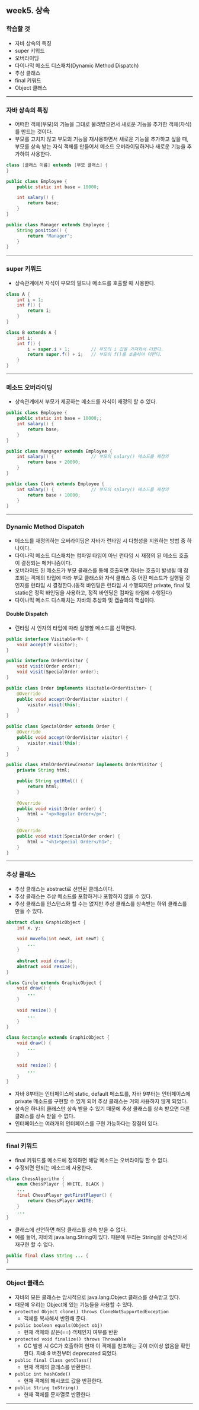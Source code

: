 

## week5. 상속

### 학습할 것
- 자바 상속의 특징
- super 키워드
- 오버라이딩
- 다이나믹 메소드 디스패치(Dynamic Method Dispatch)
- 추상 클래스
- final 키워드
- Object 클래스

***

### 자바 상속의 특징
- 어떠한 객체(부모)의 기능을 그대로 물려받으면서 새로운 기능을 추가한 객체(자식)를 만드는 것이다.
- 부모를 고치지 않고 부모의 기능을 재사용하면서 새로운 기능을 추가하고 싶을 때, 부모를 상속 받는 자식 객체를 만들어서 메소드 오버라이딩하거나 새로운 기능을 추가하여 사용한다.
```java
class [클래스 이름] extends [부모 클래스] {   
}
```
```java
public class Employee {
    public static int base = 10000;

    int salary() {
        return base;
    }
}

public class Manager extends Employee {
    String position() {
        return "Manager";
    }
}
```

***

### super 키워드
- 상속관계에서 자식이 부모의 필드나 메소드를 호출할 때 사용한다.
```java
class A {
    int i = 1;
    int f() {
        return i;
    }
}

class B extends A {
    int i;
    int f() {
        i = super.i + 1;        // 부모의 i 값을 가져와서 더한다.
        return super.f() + i;   // 부모의 f()를 호출하여 더한다.
    }
}
```

***

### 메소드 오버라이딩
- 상속관계에서 부모가 제공하는 메소드를 자식이 재정의 할 수 있다.
```java
public class Employee {
    public static int base = 10000;;
    int salary() {
        return base;
    }
}

public class Mangager extends Employee {
    int salary() {              // 부모의 salary() 메소드를 재정의
        return base + 20000;
    }
}

public class Clerk extends Employee {
    int salary() {              // 부모의 salary() 메소드를 재정의
        return base + 10000;
    }
}
```

***

### Dynamic Method Dispatch
- 메소드를 재정의하는 오버라이딩은 자바가 런타임 시 다형성을 지원하는 방법 중 하나이다.
- 다이나믹 메소드 디스패치는 컴파일 타임이 아닌 런타임 시 재정의 된 메소드 호출이 결정되는 메커니즘이다.
- 오버라이드 된 메소드가 부모 클래스를 통해 호출되면 자바는 호출이 발생될 때 참조되는 객체의 타입에 따라 부모 클래스와 자식 클래스 중 어떤 메소드가 실행될 것인지를 런타임 시 결정한다.(동적 바인딩은 런타임 시 수행되지만 private, final 및 static은 정적 바인딩을 사용하고, 정적 바인딩은 컴파일 타임에 수행된다)
- 다이나믹 메소드 디스패치는 자바의 추상화 및 캡슐화의 핵심이다.

#### Double Dispatch
- 런타임 시 인자의 타입에 따라 실행할 메소드를 선택한다.
```java
public interface Visitable<V> {
    void accept(V visitor);
}

public interface OrderVisitor {
    void visit(Order order);
    void visit(SpecialOrder order);
}

public class Order implements Visitable<OrderVisitor> {
    @Override
    public void accept(OrderVisitor visitor) {
        visitor.visit(this);
    }
}

public class SpecialOrder extends Order {
    @Override
    public void accept(OrderVisitor visitor) {
        visitor.visit(this);
    }
}

public class HtmlOrderViewCreator implements OrderVisitor {
    private String html;

    public String getHtml() {
        return html;
    }
    
    @Override
    public void visit(Order order) {
        html = "<p>Regular Order</p>";
    }
    
    @Override
    public void visit(SpecialOrder order) {
        html = "<h1>Special Order</h1>";
    }
}
```

***

### 추상 클래스
- 추상 클래스는 abstract로 선언된 클래스이다.
- 추상 클래스는 추상 메소드를 포함하거나 포함하지 않을 수 있다.
- 추상 클래스를 인스턴스화 할 수는 없지만 추상 클래스를 상속받는 하위 클래스를 만들 수 있다.
```java
abstract class GraphicObject {
    int x, y;
    
    void moveTo(int newX, int newY) {
        ...
    }
    
    abstract void draw();
    abstract void resize();
}

class Circle extends GraphicObject {
    void draw() {
        ...
    }
    
    void resize() {
        ...
    }
}

class Rectangle extends GraphicObject {
    void draw() {
        ...
    }
    
    void resize() {
        ...
    }
}
```
- 자바 8부터는 인터페이스에 static, default 메소드를, 자바 9부터는 인터페이스에 private 메소드를 구현할 수 있게 되어 추상 클래스는 거의 사용하지 않게 되었다.
- 상속은 하나의 클래스만 상속 받을 수 있기 때문에 추상 클래스를 상속 받으면 다른 클래스를 상속 받을 수 없다.
- 인터페이스는 여러개의 인터페이스를 구현 가능하다는 장점이 있다.

***

### final 키워드
- final 키워드를 메소드에 정의하면 해당 메소드는 오버라이딩 할 수 없다.
- 수정되면 안되는 메소드에 사용한다.
```java
class ChessAlgorithm {
    enum ChessPlayer { WHITE, BLACK }
    ...
    final ChessPlayer getFirstPlayer() {
        return ChessPlayer.WHITE;
    }
    ...
}
```
- 클래스에 선언하면 해당 클래스를 상속 받을 수 없다.
- 예를 들어, 자바의 java.lang.String이 있다. 때문에 우리는 String을 상속받아서 재구현 할 수 없다.
```java
public final class String ... {
}
```

*** 

### Object 클래스
- 자바의 모든 클래스는 암시적으로 java.lang.Object 클래스를 상속받고 있다.
- 때문에 우리는 Object에 있는 기능들을 사용할 수 있다.
- `protected Object clone() throws CloneNotSupportedException`
    - 객체를 복사해서 반환해 준다.
- `public boolean equals(Object obj)`
    - 현재 객체와 같은(==) 객체인지 여부를 반환
- `protected void finalize() throws Throwable`
    - GC 발생 시 GC가 호출하여 현재 이 객체를 참조하는 곳이 더이상 없음을 확인한다. 자바 9 버전부터 deprecated 되었다.
- `public final Class getClass()`
    - 현재 객체의 클래스를 반환한다.
- `public int hashCode()`
    - 현재 객체의 해시코드 값을 반환한다.
- `public String toString()`
    - 현재 객체를 문자열로 반환한다.

***
